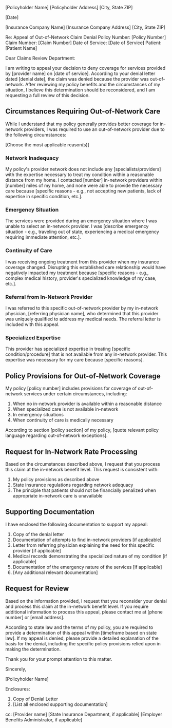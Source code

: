 [Policyholder Name]
[Policyholder Address]
[City, State ZIP]

[Date]

[Insurance Company Name]
[Insurance Company Address]
[City, State ZIP]

Re: Appeal of Out-of-Network Claim Denial
Policy Number: [Policy Number]
Claim Number: [Claim Number]
Date of Service: [Date of Service]
Patient: [Patient Name]

Dear Claims Review Department:

I am writing to appeal your decision to deny coverage for services provided by [provider name] on [date of service]. According to your denial letter dated [denial date], the claim was denied because the provider was out-of-network. After reviewing my policy benefits and the circumstances of my situation, I believe this determination should be reconsidered, and I am requesting a full review of this decision.

## Circumstances Requiring Out-of-Network Care

While I understand that my policy generally provides better coverage for in-network providers, I was required to use an out-of-network provider due to the following circumstances:

[Choose the most applicable reason(s)]

### Network Inadequacy
My policy's provider network does not include any [specialists/providers] with the expertise necessary to treat my condition within a reasonable distance from my home. I contacted [number] in-network providers within [number] miles of my home, and none were able to provide the necessary care because [specific reasons - e.g., not accepting new patients, lack of expertise in specific condition, etc.].

### Emergency Situation
The services were provided during an emergency situation where I was unable to select an in-network provider. I was [describe emergency situation - e.g., traveling out of state, experiencing a medical emergency requiring immediate attention, etc.].

### Continuity of Care
I was receiving ongoing treatment from this provider when my insurance coverage changed. Disrupting this established care relationship would have negatively impacted my treatment because [specific reasons - e.g., complex medical history, provider's specialized knowledge of my case, etc.].

### Referral from In-Network Provider
I was referred to this specific out-of-network provider by my in-network physician, [referring physician name], who determined that this provider was uniquely qualified to address my medical needs. The referral letter is included with this appeal.

### Specialized Expertise
This provider has specialized expertise in treating [specific condition/procedure] that is not available from any in-network provider. This expertise was necessary for my care because [specific reasons].

## Policy Provisions for Out-of-Network Coverage

My policy [policy number] includes provisions for coverage of out-of-network services under certain circumstances, including:

1. When no in-network provider is available within a reasonable distance
2. When specialized care is not available in-network
3. In emergency situations
4. When continuity of care is medically necessary

According to section [policy section] of my policy, [quote relevant policy language regarding out-of-network exceptions].

## Request for In-Network Rate Processing

Based on the circumstances described above, I request that you process this claim at the in-network benefit level. This request is consistent with:

1. My policy provisions as described above
2. State insurance regulations regarding network adequacy
3. The principle that patients should not be financially penalized when appropriate in-network care is unavailable

## Supporting Documentation

I have enclosed the following documentation to support my appeal:

1. Copy of the denial letter
2. Documentation of attempts to find in-network providers [if applicable]
3. Letter from referring physician explaining the need for this specific provider [if applicable]
4. Medical records demonstrating the specialized nature of my condition [if applicable]
5. Documentation of the emergency nature of the services [if applicable]
6. [Any additional relevant documentation]

## Request for Review

Based on the information provided, I request that you reconsider your denial and process this claim at the in-network benefit level. If you require additional information to process this appeal, please contact me at [phone number] or [email address].

According to state law and the terms of my policy, you are required to provide a determination of this appeal within [timeframe based on state law]. If my appeal is denied, please provide a detailed explanation of the basis for the denial, including the specific policy provisions relied upon in making the determination.

Thank you for your prompt attention to this matter.

Sincerely,

[Policyholder Name]

Enclosures:
1. Copy of Denial Letter
2. [List all enclosed supporting documentation]

cc: [Provider name]
    [State Insurance Department, if applicable]
    [Employer Benefits Administrator, if applicable]
